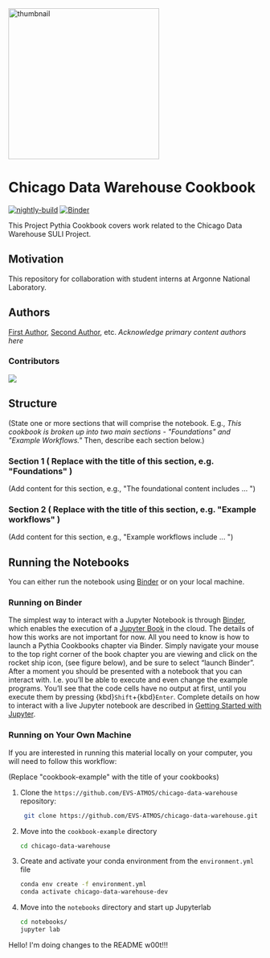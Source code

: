 <img src="https://crocus-urban.org/wp-content/uploads/sites/115/2023/03/CROCUS-Logo_preview_R2.png" alt="thumbnail" width="300"/>

# Chicago Data Warehouse Cookbook

[![nightly-build](https://github.com/EVS-ATMOS/chicago-data-warehouse/actions/workflows/nightly-build.yaml/badge.svg)](https://github.com/EVS-ATMOS/chicago-data-warehouse/actions/workflows/nightly-build.yaml)
[![Binder](http://binder.mypythia.org/badge_logo.svg)](http://binder.mypythia.org/v2/gh/EVS-ATMOS/chicago-data-warehouse/main?labpath=notebooks)

This Project Pythia Cookbook covers work related to the Chicago Data Warehouse SULI Project.

## Motivation

This repository for collaboration with student interns at Argonne National Laboratory.

## Authors

[First Author](@first-author), [Second Author](@second-author), etc. _Acknowledge primary content authors here_

### Contributors

<a href="https://github.com/EVS-ATMOS/chicago-data-warehouse/graphs/contributors">
  <img src="https://contrib.rocks/image?repo=EVS-ATMOS/chicago-data-warehouse" />
</a>

## Structure

(State one or more sections that will comprise the notebook. E.g., _This cookbook is broken up into two main sections - "Foundations" and "Example Workflows."_ Then, describe each section below.)

### Section 1 ( Replace with the title of this section, e.g. "Foundations" )

(Add content for this section, e.g., "The foundational content includes ... ")

### Section 2 ( Replace with the title of this section, e.g. "Example workflows" )

(Add content for this section, e.g., "Example workflows include ... ")

## Running the Notebooks

You can either run the notebook using [Binder](https://mybinder.org/) or on your local machine.

### Running on Binder

The simplest way to interact with a Jupyter Notebook is through
[Binder](https://mybinder.org/), which enables the execution of a
[Jupyter Book](https://jupyterbook.org) in the cloud. The details of how this works are not
important for now. All you need to know is how to launch a Pythia
Cookbooks chapter via Binder. Simply navigate your mouse to
the top right corner of the book chapter you are viewing and click
on the rocket ship icon, (see figure below), and be sure to select
“launch Binder”. After a moment you should be presented with a
notebook that you can interact with. I.e. you’ll be able to execute
and even change the example programs. You’ll see that the code cells
have no output at first, until you execute them by pressing
{kbd}`Shift`\+{kbd}`Enter`. Complete details on how to interact with
a live Jupyter notebook are described in [Getting Started with
Jupyter](https://foundations.projectpythia.org/foundations/getting-started-jupyter.html).

### Running on Your Own Machine

If you are interested in running this material locally on your computer, you will need to follow this workflow:

(Replace "cookbook-example" with the title of your cookbooks)

1. Clone the `https://github.com/EVS-ATMOS/chicago-data-warehouse` repository:

   ```bash
    git clone https://github.com/EVS-ATMOS/chicago-data-warehouse.git
   ```

1. Move into the `cookbook-example` directory
   ```bash
   cd chicago-data-warehouse
   ```
1. Create and activate your conda environment from the `environment.yml` file
   ```bash
   conda env create -f environment.yml
   conda activate chicago-data-warehouse-dev
   ```
1. Move into the `notebooks` directory and start up Jupyterlab
   ```bash
   cd notebooks/
   jupyter lab
   ```

Hello! I'm doing changes to the README w00t!!!

